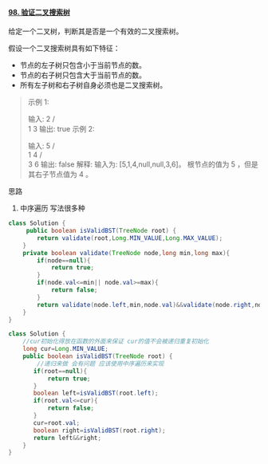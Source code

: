 #### [98. 验证二叉搜索树](https://leetcode-cn.com/problems/validate-binary-search-tree/)

给定一个二叉树，判断其是否是一个有效的二叉搜索树。

假设一个二叉搜索树具有如下特征：

- 节点的左子树只包含小于当前节点的数。
- 节点的右子树只包含大于当前节点的数。
- 所有左子树和右子树自身必须也是二叉搜索树。



> 示例 1:
>
> 输入:
>     2
>    / \
>   1   3
> 输出: true
> 示例 2:
>
> 输入:
>     5
>    / \
>   1   4
>      / \
>     3   6
> 输出: false
> 解释: 输入为: [5,1,4,null,null,3,6]。
>      根节点的值为 5 ，但是其右子节点值为 4 。

思路

1. 中序遍历 写法很多种

```java
class Solution {
     public boolean isValidBST(TreeNode root) {
        return validate(root,Long.MIN_VALUE,Long.MAX_VALUE);
    }
    private boolean validate(TreeNode node,long min,long max){
        if(node==null){
            return true;
        }
        if(node.val<=min|| node.val>=max){
            return false;
        }
        return validate(node.left,min,node.val)&&validate(node.right,node.val,max);
    }
}
```

```java
class Solution {
    //cur初始化得放在函数的外面来保证 cur的值不会被递归重复初始化
    long cur=Long.MIN_VALUE;
    public boolean isValidBST(TreeNode root) {
        //递归来做 会有问题 应该使用中序遍历来实现
       if(root==null){
           return true;
       }
       boolean left=isValidBST(root.left);
       if(root.val<=cur){
           return false;
       }
       cur=root.val;
       boolean right=isValidBST(root.right);
       return left&&right;
    }
}
```

